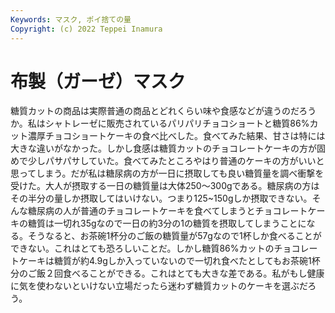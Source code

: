 ```yaml
---
Keywords: マスク, ポイ捨ての量
Copyright: (c) 2022 Teppei Inamura
---
```

# 布製（ガーゼ）マスク

糖質カットの商品は実際普通の商品とどれくらい味や食感などが違うのだろうか。私はシャトレーゼに販売されているパリパリチョコショートと糖質86%カット濃厚チョコショートケーキの食べ比べした。食べてみた結果、甘さは特には大きな違いがなかった。しかし食感は糖質カットのチョコレートケーキの方が固めで少しパサパサしていた。食べてみたところやはり普通のケーキの方がいいと思ってしまう。だが私は糖尿病の方が一日に摂取しても良い糖質量を調べ衝撃を受けた。大人が摂取する一日の糖質量は大体250～300gである。糖尿病の方はその半分の量しか摂取してはいけない。つまり125~150gしか摂取できない。そんな糖尿病の人が普通のチョコレートケーキを食べてしまうとチョコレートケーキの糖質は一切れ35gなので一日の約3分の1の糖質を摂取してしまうことになる。そうなると、お茶碗1杯分のご飯の糖質量が57gなので1杯しか食べることができない。これはとても恐ろしいことだ。しかし糖質86%カットのチョコレートケーキは糖質が約4.9gしか入っていないので一切れ食べたとしてもお茶碗1杯分のご飯２回食べることができる。これはとても大きな差である。私がもし健康に気を使わないといけない立場だったら迷わず糖質カットのケーキを選ぶだろう。

